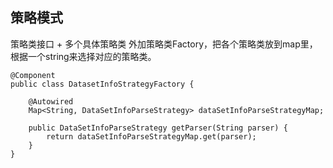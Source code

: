 ## 策略模式
策略类接口 + 多个具体策略类
外加策略类Factory，把各个策略类放到map里，根据一个string来选择对应的策略类。

    @Component
    public class DatasetInfoStrategyFactory {

        @Autowired
        Map<String, DataSetInfoParseStrategy> dataSetInfoParseStrategyMap;

        public DataSetInfoParseStrategy getParser(String parser) {
            return dataSetInfoParseStrategyMap.get(parser);
        }
    }
